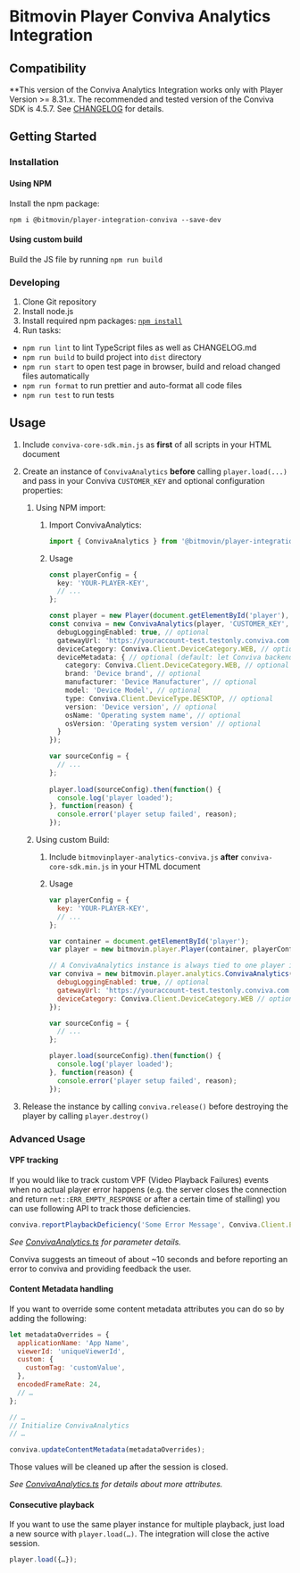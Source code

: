 # Bitmovin Player Conviva Analytics Integration
## Compatibility
**This version of the Conviva Analytics Integration works only with Player Version >= 8.31.x.
The recommended and tested version of the Conviva SDK is 4.5.7. See [CHANGELOG](CHANGELOG.md) for details.

## Getting Started
### Installation
#### Using NPM
Install the npm package:
```
npm i @bitmovin/player-integration-conviva --save-dev
```

#### Using custom build
Build the JS file by running `npm run build`

### Developing
1. Clone Git repository
2. Install node.js
3. Install required npm packages: [`npm install`](https://www.npmjs.com/)
4. Run tasks:
  * `npm run lint` to lint TypeScript files as well as CHANGELOG.md
  * `npm run build` to build project into `dist` directory
  * `npm run start` to open test page in browser, build and reload changed files automatically
  * `npm run format` to run prettier and auto-format all code files
  * `npm run test` to run tests

## Usage
1. Include `conviva-core-sdk.min.js` as **first** of all scripts in your HTML document

1. Create an instance of `ConvivaAnalytics` **before** calling `player.load(...)` and pass in your Conviva `CUSTOMER_KEY` and optional configuration properties:

    1. Using NPM import:
        1. Import ConvivaAnalytics:
            ```typescript
            import { ConvivaAnalytics } from '@bitmovin/player-integration-conviva';
            ```

        1. Usage
            ```typescript
            const playerConfig = {
              key: 'YOUR-PLAYER-KEY',
              // ...
            };

            const player = new Player(document.getElementById('player'), playerConfig);
            const conviva = new ConvivaAnalytics(player, 'CUSTOMER_KEY', {
              debugLoggingEnabled: true, // optional
              gatewayUrl: 'https://youraccount-test.testonly.conviva.com', // optional, TOUCHSTONE_SERVICE_URL for testing
              deviceCategory: Conviva.Client.DeviceCategory.WEB, // optional, deprecated (Use deviceMetadata.category) (default: WEB)
              deviceMetadata: { // optional (default: let Conviva backend infer these fields from User Agent sring)
                category: Conviva.Client.DeviceCategory.WEB, // optional (default: WEB)
                brand: 'Device brand', // optional
                manufacturer: 'Device Manufacturer', // optional
                model: 'Device Model', // optional
                type: Conviva.Client.DeviceType.DESKTOP, // optional
                version: 'Device version', // optional
                osName: 'Operating system name', // optional
                osVersion: 'Operating system version' // optional
              }
            });
            
            var sourceConfig = {
              // ...
            };
                        
            player.load(sourceConfig).then(function() {
              console.log('player loaded');
            }, function(reason) {
              console.error('player setup failed', reason);
            });
            ```
    
    2. Using custom Build:
        1. Include `bitmovinplayer-analytics-conviva.js` **after** `conviva-core-sdk.min.js` in your HTML document

        2. Usage
            ```js
            var playerConfig = {
              key: 'YOUR-PLAYER-KEY',
              // ...
            };
        
            var container = document.getElementById('player');
            var player = new bitmovin.player.Player(container, playerConfig);
            
            // A ConvivaAnalytics instance is always tied to one player instance
            var conviva = new bitmovin.player.analytics.ConvivaAnalytics(player, 'CUSTOMER_KEY', {
              debugLoggingEnabled: true, // optional
              gatewayUrl: 'https://youraccount-test.testonly.conviva.com', // optional, TOUCHSTONE_SERVICE_URL for testing
              deviceCategory: Conviva.Client.DeviceCategory.WEB // optional, (default: WEB)
            });
            
            var sourceConfig = {
              // ...
            };
            
            player.load(sourceConfig).then(function() {
              console.log('player loaded');
            }, function(reason) {
              console.error('player setup failed', reason);
            });
            ```

2. Release the instance by calling `conviva.release()` before destroying the player by calling `player.destroy()`
 
### Advanced Usage
#### VPF tracking
If you would like to track custom VPF (Video Playback Failures) events when no actual player error happens (e.g. 
the server closes the connection and return `net::ERR_EMPTY_RESPONSE` or after a certain time of stalling)
you can use following API to track those deficiencies.

```js
conviva.reportPlaybackDeficiency('Some Error Message', Conviva.Client.ErrorSeverity.FATAL);
```
_See [ConvivaAnalytics.ts](./src/ts/ConvivaAnalytics.ts) for parameter details._

Conviva suggests an timeout of about ~10 seconds and before reporting an error to conviva and providing feedback the user.

#### Content Metadata handling
If you want to override some content metadata attributes you can do so by adding the following:

```js
let metadataOverrides = {
  applicationName: 'App Name',
  viewerId: 'uniqueViewerId',
  custom: {
    customTag: 'customValue',
  },
  encodedFrameRate: 24,
  // … 
};

// …
// Initialize ConvivaAnalytics
// …

conviva.updateContentMetadata(metadataOverrides);
```

Those values will be cleaned up after the session is closed.

_See [ConvivaAnalytics.ts](./src/ts/ConvivaAnalytics.ts) for details about more attributes._

#### Consecutive playback
If you want to use the same player instance for multiple playback, just load a new source with `player.load(…)`.
The integration will close the active session.
 
```js
player.load({…});
```
